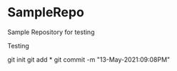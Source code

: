# SampleRepo
Sample Repository for testing



Testing

git init
git add *
git commit -m "13-May-2021:09:08PM"